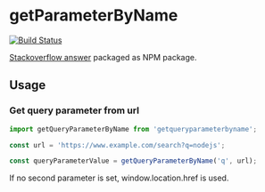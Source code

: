 # getParameterByName

[![Build Status](https://travis-ci.org/theel0ja/getParameterByName.svg?branch=master)](https://travis-ci.org/theel0ja/getParameterByName)

[Stackoverflow answer](https://stackoverflow.com/a/901144/6451184) packaged as NPM package.

## Usage

<!-- ### Use in browser
```html
<script src="https://unpkg.com/getparameterbyname@1.0.0/dist/index.js"></script>

<script>
  const url = 'https://www.example.com/search?q=nodejs';

  const queryParameterValue = getQueryParameterByName('q', url);

  // Print queryParameterValue to console
  console.log(queryParameterValue);
</script>
``` -->

### Get query parameter from url
```js
import getQueryParameterByName from 'getqueryparameterbyname';

const url = 'https://www.example.com/search?q=nodejs';

const queryParameterValue = getQueryParameterByName('q', url);
```

If no second parameter is set, window.location.href is used.